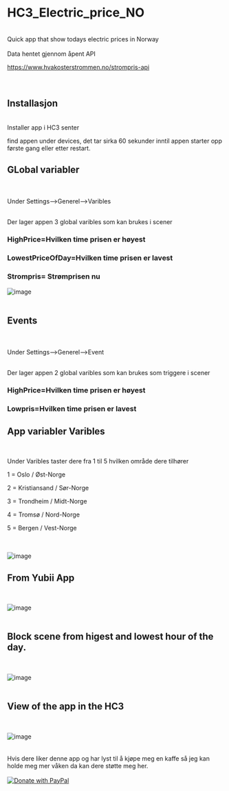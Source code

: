 
# HC3_Electric_price_NO
<br>
Quick app that show todays electric prices in Norway
<br>
<br>
Data hentet gjennom åpent API

https://www.hvakosterstrommen.no/strompris-api
<br>
<br>
<br>
<h2>Installasjon</h2>
<br>
Installer app i HC3 senter

find appen under devices, det tar sirka 60 sekunder inntil appen starter opp første gang eller etter restart.


<h2>GLobal variabler</h2>
<br>
<br>
Under Settings-->Generel-->Varibles 
<br>
<br>

Der lager appen 3 global varibles som kan brukes i scener


<h3>HighPrice=Hvilken time prisen er høyest</h3>

<h3>LowestPriceOfDay=Hvilken time prisen er lavest</h3>

<h3>Strompris= Strømprisen nu</h3>

![image](https://github.com/techbliss/HC3_Electric_price_NO/assets/3592375/1e8c7867-dbc2-476d-91f5-395c44f8ca77)
<br>
<br>
<h2>Events</h2>
<br>
<br>
Under Settings-->Generel-->Event
<br>
<br>

Der lager appen 2 global varibles som kan brukes som triggere i scener


<h3>HighPrice=Hvilken time prisen er høyest</h3>

<h3>Lowpris=Hvilken time prisen er lavest</h3>



<h2>App variabler Varibles</h2>
<br>

Under Varibles taster dere fra 1 til 5 hvilken område dere tilhører


1 = Oslo / Øst-Norge

2 = Kristiansand / Sør-Norge

3 = Trondheim / Midt-Norge

4 = Tromsø / Nord-Norge

5 = Bergen / Vest-Norge<br>
<br>
<br>

![image](https://github.com/techbliss/HC3_Electric_price_NO/assets/3592375/b40f3eff-c2bd-4c35-99b6-3f4785fc50e3)


## From Yubii App<br>
<br>

![image](https://github.com/techbliss/HC3_Electric_price_NO/assets/3592375/44de524c-2ce4-442f-8d23-8f91d8fb51a3)
<br>
<br>
## Block scene from higest and lowest hour of the day.
<br>

![image](https://github.com/techbliss/HC3_Electric_price_NO/assets/3592375/f61876ee-0ae9-4183-aea3-1f52390feb0f)
<br>
<br>
## View of the app in the HC3 
<br>

![image](https://github.com/techbliss/HC3_Electric_price_NO/assets/3592375/2be41880-cc4c-40c4-a6af-2a1a0ead2bff)
<br>
<br>
<br>
Hvis dere liker denne app og har lyst til å kjøpe meg en kaffe så jeg kan holde meg mer våken da kan dere støtte meg her.
<br>
<br>
[![Donate with PayPal](https://raw.githubusercontent.com/stefan-niedermann/paypal-donate-button/master/paypal-donate-button.png)](https://www.paypal.com/donate/?hosted_button_id=93BF4WKD69EKY)








